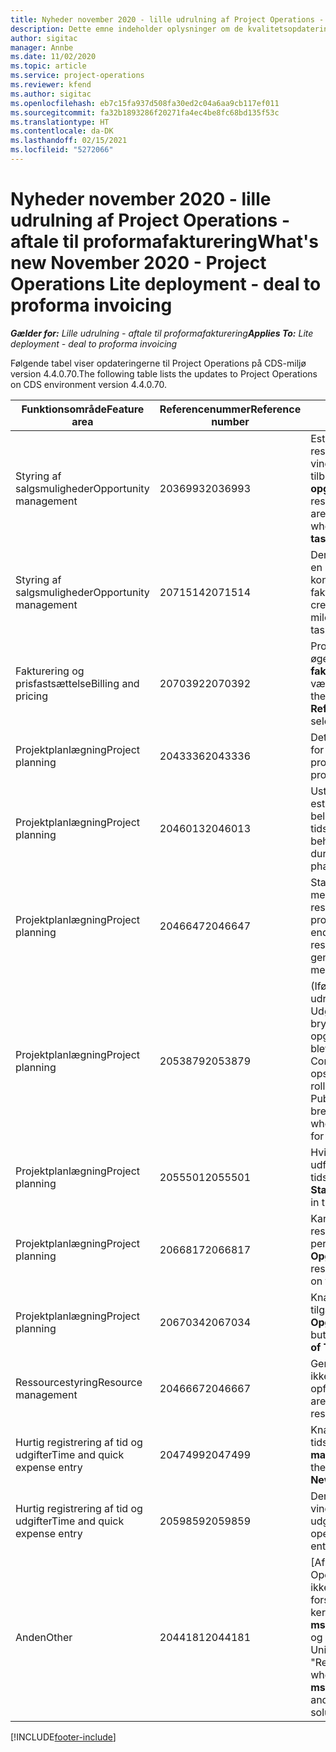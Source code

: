 ```yaml
---
title: Nyheder november 2020 - lille udrulning af Project Operations - aftale til proformafakturering
description: Dette emne indeholder oplysninger om de kvalitetsopdateringer, der er tilgængelige i udgivelsen i november 2020 til den lille udrulning af Project Operations - aftale til proformafakturering.
author: sigitac
manager: Annbe
ms.date: 11/02/2020
ms.topic: article
ms.service: project-operations
ms.reviewer: kfend
ms.author: sigitac
ms.openlocfilehash: eb7c15fa937d508fa30ed2c04a6aa9cb117ef011
ms.sourcegitcommit: fa32b1893286f20271fa4ec4be8fc68bd135f53c
ms.translationtype: HT
ms.contentlocale: da-DK
ms.lasthandoff: 02/15/2021
ms.locfileid: "5272066"
---
```

# <a name="whats-new-november-2020---project-operations-lite-deployment---deal-to-proforma-invoicing"></a><span data-ttu-id="7a39f-103">Nyheder november 2020 - lille udrulning af Project Operations - aftale til proformafakturering</span><span class="sxs-lookup"><span data-stu-id="7a39f-103">What's new November 2020 - Project Operations Lite deployment - deal to proforma invoicing</span></span>

<span data-ttu-id="7a39f-104">_**Gælder for:** Lille udrulning - aftale til proformafakturering_</span><span class="sxs-lookup"><span data-stu-id="7a39f-104">_**Applies To:** Lite deployment - deal to proforma invoicing_</span></span>

<span data-ttu-id="7a39f-105">Følgende tabel viser opdateringerne til Project Operations på CDS-miljø version 4.4.0.70.</span><span class="sxs-lookup"><span data-stu-id="7a39f-105">The following table lists the updates to Project Operations on CDS environment version 4.4.0.70.</span></span>

| <span data-ttu-id="7a39f-106">Funktionsområde</span><span class="sxs-lookup"><span data-stu-id="7a39f-106">Feature area</span></span>                 | <span data-ttu-id="7a39f-107">Referencenummer</span><span class="sxs-lookup"><span data-stu-id="7a39f-107">Reference number</span></span> | <span data-ttu-id="7a39f-108">Kvalitetsopdatering</span><span class="sxs-lookup"><span data-stu-id="7a39f-108">Quality update</span></span>                                                                                                                                                                    |
|------------------------------|------------------|-----------------------------------------------------------------------------------------------------------------------------------------------------------------------------------|
| <span data-ttu-id="7a39f-109">  Styring af salgsmuligheder</span><span class="sxs-lookup"><span data-stu-id="7a39f-109">Opportunity management</span></span>       | <span data-ttu-id="7a39f-110">2036993</span><span class="sxs-lookup"><span data-stu-id="7a39f-110">2036993</span></span>          | <span data-ttu-id="7a39f-111">Estimatlinje og kontraktlinjer for ressourcetildeling opdateres på vindende tilbud, når tilbudslinjetypen er **Alle opgaver**.</span><span class="sxs-lookup"><span data-stu-id="7a39f-111">Estimate line and resource   assignment contract lines are updated on winning quotes when the quote line   type is **All tasks**.</span></span>                                                 |
| <span data-ttu-id="7a39f-112">  Styring af salgsmuligheder</span><span class="sxs-lookup"><span data-stu-id="7a39f-112">Opportunity management</span></span>       | <span data-ttu-id="7a39f-113">2071514</span><span class="sxs-lookup"><span data-stu-id="7a39f-113">2071514</span></span>          | <span data-ttu-id="7a39f-114">Der kan ikke oprettes en faktura for en milepæl med fast pris på en kontrakt, hvor opgavebaseret fakturering er aktiveret.</span><span class="sxs-lookup"><span data-stu-id="7a39f-114">Can't create an invoice for a   fixed price milestone on a contract that has task-based billing enabled.</span></span>                                                                          |
| <span data-ttu-id="7a39f-115">Fakturering og prisfastsættelse</span><span class="sxs-lookup"><span data-stu-id="7a39f-115">Billing and pricing</span></span>          | <span data-ttu-id="7a39f-116">2070392</span><span class="sxs-lookup"><span data-stu-id="7a39f-116">2070392</span></span>          | <span data-ttu-id="7a39f-117">Projektkontraktlinjer på fakturaen øges, hver gang **Opdater fakturatransaktioner** vælges.</span><span class="sxs-lookup"><span data-stu-id="7a39f-117">Project contract lines on the   invoice increase every time **Refresh invoice transactions** is   selected.</span></span>                                                                       |
| <span data-ttu-id="7a39f-118">Projektplanlægning</span><span class="sxs-lookup"><span data-stu-id="7a39f-118">Project planning</span></span>             | <span data-ttu-id="7a39f-119">2043336</span><span class="sxs-lookup"><span data-stu-id="7a39f-119">2043336</span></span>          | <span data-ttu-id="7a39f-120">Det er ikke muligt at slette en post for et medlem af et projektteam.</span><span class="sxs-lookup"><span data-stu-id="7a39f-120">Unable to delete a project team member record.</span></span>                                                                                                                                    |
| <span data-ttu-id="7a39f-121">Projektplanlægning</span><span class="sxs-lookup"><span data-stu-id="7a39f-121">Project planning</span></span>             | <span data-ttu-id="7a39f-122">2046013</span><span class="sxs-lookup"><span data-stu-id="7a39f-122">2046013</span></span>          | <span data-ttu-id="7a39f-123">Ustabil funktionsmåde for estimatmærkers kolonner under belastning i forhold til ændring af tidsfasetypen.</span><span class="sxs-lookup"><span data-stu-id="7a39f-123">Inconsistent behavior for   Estimates tag columns during load vs. on change of time-phase type.</span></span>                                                                                   |
| <span data-ttu-id="7a39f-124">Projektplanlægning</span><span class="sxs-lookup"><span data-stu-id="7a39f-124">Project planning</span></span>             | <span data-ttu-id="7a39f-125">2046647</span><span class="sxs-lookup"><span data-stu-id="7a39f-125">2046647</span></span>          | <span data-ttu-id="7a39f-126">Start- og sluttidspunkterne afviger med en time, når ressourcekraveme genereres fra projektteammedlemmer.</span><span class="sxs-lookup"><span data-stu-id="7a39f-126">Start and end times are off by   an hour when resource requirements are generated from project team members.</span></span>                                                                      |
| <span data-ttu-id="7a39f-127">Projektplanlægning</span><span class="sxs-lookup"><span data-stu-id="7a39f-127">Project planning</span></span>             | <span data-ttu-id="7a39f-128">2053879</span><span class="sxs-lookup"><span data-stu-id="7a39f-128">2053879</span></span>          | <span data-ttu-id="7a39f-129">(Ifølge den forestående CDS-udrulning) UdgivUtilknytttedeTildelinger bryder et forsøg på at gemme en opgave, når fejlen "Den værdi, der blev overført for ConditionOperator.In, er tom" opstår.</span><span class="sxs-lookup"><span data-stu-id="7a39f-129">(Per the upcoming CDS   rollout)   PublishUnassignedAssignments   breaks an attempt to save a task when  the error, "The   value passed for ConditionOperator.In is   empty."</span></span> |
| <span data-ttu-id="7a39f-130">Projektplanlægning</span><span class="sxs-lookup"><span data-stu-id="7a39f-130">Project planning</span></span>             | <span data-ttu-id="7a39f-131">2055501</span><span class="sxs-lookup"><span data-stu-id="7a39f-131">2055501</span></span>          | <span data-ttu-id="7a39f-132">Hvis **Projektets startdato** ikke er udfyldt, opstår der en fejl i tidsplanen.</span><span class="sxs-lookup"><span data-stu-id="7a39f-132">Leaving the **Project Start   Date** empty causes a failure in the schedule.</span></span>                                                                                                      |
| <span data-ttu-id="7a39f-133">Projektplanlægning</span><span class="sxs-lookup"><span data-stu-id="7a39f-133">Project planning</span></span>             | <span data-ttu-id="7a39f-134">2066817</span><span class="sxs-lookup"><span data-stu-id="7a39f-134">2066817</span></span>          | <span data-ttu-id="7a39f-135">Kan ikke oprette en generisk ressource ved hjælp af personvælgeren under fanen **Opgaver**.</span><span class="sxs-lookup"><span data-stu-id="7a39f-135">Can't create a generic   resource   using the people picker on   the **Tasks** tab.</span></span>                                                                                               |
| <span data-ttu-id="7a39f-136">Projektplanlægning</span><span class="sxs-lookup"><span data-stu-id="7a39f-136">Project planning</span></span>             | <span data-ttu-id="7a39f-137">2067034</span><span class="sxs-lookup"><span data-stu-id="7a39f-137">2067034</span></span>          | <span data-ttu-id="7a39f-138">Knappen **Vis detaljer** er ikke tilgængelig på siden **Opgaveoplysninger**.</span><span class="sxs-lookup"><span data-stu-id="7a39f-138">**View Details** button isn't available on the **Details of Task** page.</span></span>                                                                                                         |
| <span data-ttu-id="7a39f-139">Ressourcestyring</span><span class="sxs-lookup"><span data-stu-id="7a39f-139">Resource management</span></span>          | <span data-ttu-id="7a39f-140">2046667</span><span class="sxs-lookup"><span data-stu-id="7a39f-140">2046667</span></span>          | <span data-ttu-id="7a39f-141">Generiske teammedlemmer slettes ikke, selvom alle ressourcer er opfyldt.</span><span class="sxs-lookup"><span data-stu-id="7a39f-141">Generic team members aren't   deleted even after all resources are fulfilled.</span></span>                                                                                                     |
| <span data-ttu-id="7a39f-142">Hurtig registrering af tid og udgifter</span><span class="sxs-lookup"><span data-stu-id="7a39f-142">Time and quick expense entry</span></span> | <span data-ttu-id="7a39f-143">2047499</span><span class="sxs-lookup"><span data-stu-id="7a39f-143">2047499</span></span>          | <span data-ttu-id="7a39f-144">Knappen **Ny** på siden med tidsregistrering åbner siden **Ny mailsignatur**.</span><span class="sxs-lookup"><span data-stu-id="7a39f-144">The **New** button on the Time   Entry page opens the **New Email Signature** page.</span></span>                                                                                               |
| <span data-ttu-id="7a39f-145">Hurtig registrering af tid og udgifter</span><span class="sxs-lookup"><span data-stu-id="7a39f-145">Time and quick expense entry</span></span> | <span data-ttu-id="7a39f-146">2059859</span><span class="sxs-lookup"><span data-stu-id="7a39f-146">2059859</span></span>          | <span data-ttu-id="7a39f-147">Der åbnes uventede pop op-vinduer, når der oprettes en udgiftspost.</span><span class="sxs-lookup"><span data-stu-id="7a39f-147">Unexpected   pop-up opens when creating an expense entry.</span></span>                                                                                                                         |
| <span data-ttu-id="7a39f-148">Anden</span><span class="sxs-lookup"><span data-stu-id="7a39f-148">Other</span></span>                        | <span data-ttu-id="7a39f-149">2044181</span><span class="sxs-lookup"><span data-stu-id="7a39f-149">2044181</span></span>          | <span data-ttu-id="7a39f-150">[Afinstallation af Project Operations] - Fejlen "Posten er ikke tilgængelig" vises, når du forsøger at afinstallere kerneløsningerne **msdyn_ProjectServiceCore_Patch** og msdyn Project Service.</span><span class="sxs-lookup"><span data-stu-id="7a39f-150">[PO Uninstallation] - The error,   "Record is unavailable" occurs when you try to uninstall   **msdyn_ProjectServiceCore_Patch** and msdyn Project service core solutions.</span></span>        |


[!INCLUDE[footer-include](../../includes/footer-banner.md)]